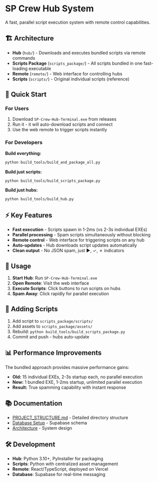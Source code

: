 # SP Crew Hub System

A fast, parallel script execution system with remote control capabilities.

## 🏗️ Architecture

- **Hub** (`hub/`) - Downloads and executes bundled scripts via remote commands
- **Scripts Package** (`scripts_package/`) - All scripts bundled in one fast-loading executable  
- **Remote** (`remote/`) - Web interface for controlling hubs
- **Scripts** (`scripts/`) - Original individual scripts (reference)

## 🚀 Quick Start

### For Users
1. Download `SP-Crew-Hub-Terminal.exe` from releases
2. Run it - it will auto-download scripts and connect
3. Use the web remote to trigger scripts instantly

### For Developers

**Build everything:**
```bash
python build_tools/build_and_package_all.py
```

**Build just scripts:**
```bash
python build_tools/build_scripts_package.py
```

**Build just hubs:**
```bash
python build_tools/build_hub.py
```

## ⚡ Key Features

- **Fast execution** - Scripts spawn in 1-2ms (vs 2-3s individual EXEs)
- **Parallel processing** - Spam scripts simultaneously without blocking
- **Remote control** - Web interface for triggering scripts on any hub
- **Auto-updates** - Hub downloads script updates automatically
- **Clean output** - No JSON spam, just ►, ✓, ✗ indicators

## 📱 Usage

1. **Start Hub**: Run `SP-Crew-Hub-Terminal.exe`
2. **Open Remote**: Visit the web interface
3. **Execute Scripts**: Click buttons to run scripts on hubs
4. **Spam Away**: Click rapidly for parallel execution

## 🔧 Adding Scripts

1. Add script to `scripts_package/scripts/`
2. Add assets to `scripts_package/assets/`
3. Rebuild: `python build_tools/build_scripts_package.py`
4. Commit and push - hubs auto-update

## 📊 Performance Improvements

The bundled approach provides massive performance gains:

- **Old:** 15 individual EXEs, 2-3s startup each, no parallel execution
- **New:** 1 bundled EXE, 1-2ms startup, unlimited parallel execution
- **Result:** True spamming capability with instant response

## 📚 Documentation

- [PROJECT_STRUCTURE.md](PROJECT_STRUCTURE.md) - Detailed directory structure
- [Database Setup](docs/database-setup.sql) - Supabase schema
- [Architecture](docs/remote_hub_architecture.md) - System design

## 🛠️ Development

- **Hub**: Python 3.10+, PyInstaller for packaging
- **Scripts**: Python with centralized asset management
- **Remote**: React/TypeScript, deployed on Vercel
- **Database**: Supabase for real-time messaging